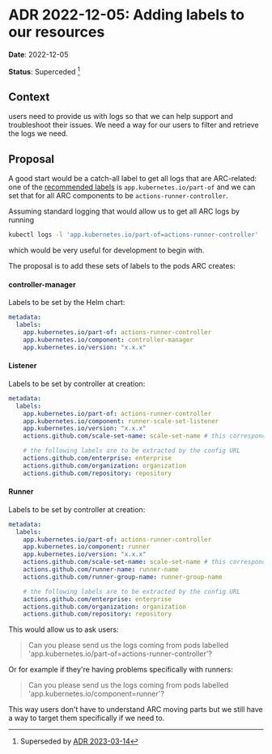 # ADR 2022-12-05: Adding labels to our resources

**Date**: 2022-12-05

**Status**: Superceded [^1]

## Context

users need to provide us with logs so that we can help support and troubleshoot their issues. We need a way for our users to filter and retrieve the logs we need.

## Proposal

A good start would be a catch-all label to get all logs that are
ARC-related: one of the [recommended labels](https://kubernetes.io/docs/concepts/overview/working-with-objects/common-labels/)
is `app.kubernetes.io/part-of` and we can set that for all ARC components
to be `actions-runner-controller`.

Assuming standard logging that would allow us to get all ARC logs by running

```bash
kubectl logs -l 'app.kubernetes.io/part-of=actions-runner-controller'
```

which would be very useful for development to begin with.

The proposal is to add these sets of labels to the pods ARC creates:

#### controller-manager

Labels to be set by the Helm chart:

```yaml
metadata:
  labels:
    app.kubernetes.io/part-of: actions-runner-controller
    app.kubernetes.io/component: controller-manager
    app.kubernetes.io/version: "x.x.x"
```

#### Listener

Labels to be set by controller at creation:

```yaml
metadata:
  labels:
    app.kubernetes.io/part-of: actions-runner-controller
    app.kubernetes.io/component: runner-scale-set-listener
    app.kubernetes.io/version: "x.x.x"
    actions.github.com/scale-set-name: scale-set-name # this corresponds to metadata.name as set for AutoscalingRunnerSet

    # the following labels are to be extracted by the config URL
    actions.github.com/enterprise: enterprise
    actions.github.com/organization: organization
    actions.github.com/repository: repository
```

#### Runner

Labels to be set by controller at creation:

```yaml
metadata:
  labels:
    app.kubernetes.io/part-of: actions-runner-controller
    app.kubernetes.io/component: runner
    app.kubernetes.io/version: "x.x.x"
    actions.github.com/scale-set-name: scale-set-name # this corresponds to metadata.name as set for AutoscalingRunnerSet
    actions.github.com/runner-name: runner-name
    actions.github.com/runner-group-name: runner-group-name

    # the following labels are to be extracted by the config URL
    actions.github.com/enterprise: enterprise
    actions.github.com/organization: organization
    actions.github.com/repository: repository
```

This would allow us to ask users:

> Can you please send us the logs coming from pods labelled 'app.kubernetes.io/part-of=actions-runner-controller'?

Or for example if they're having problems specifically with runners:

> Can you please send us the logs coming from pods labelled 'app.kubernetes.io/component=runner'?

This way users don't have to understand ARC moving parts but we still have a
way to target them specifically if we need to.

[^1]: Superseded by [ADR 2023-03-14](2023-03-14-adding-labels-k8s-resources.md)
